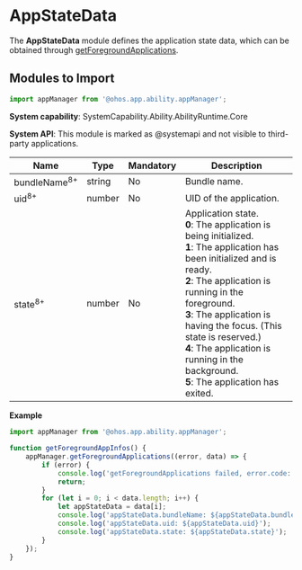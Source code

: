 # AppStateData

The **AppStateData** module defines the application state data, which can be obtained through [getForegroundApplications](js-apis-app-ability-appManager.md#appmanagergetforegroundapplications).

## Modules to Import

```ts
import appManager from '@ohos.app.ability.appManager';
```

**System capability**: SystemCapability.Ability.AbilityRuntime.Core

**System API**: This module is marked as @systemapi and not visible to third-party applications.

| Name                     | Type  | Mandatory | Description      |
| ------------------------- | ------ | ---- | --------- |
| bundleName<sup>8+</sup>   | string | No  | Bundle name.|
| uid<sup>8+</sup>          | number | No  | UID of the application.  |
| state<sup>8+</sup>        | number | No  | Application state.<br>**0**: The application is being initialized.<br>**1**: The application has been initialized and is ready.<br>**2**: The application is running in the foreground.<br>**3**: The application is having the focus. (This state is reserved.)<br>**4**: The application is running in the background.<br>**5**: The application has exited.|

**Example**

```ts
import appManager from '@ohos.app.ability.appManager';

function getForegroundAppInfos() {
    appManager.getForegroundApplications((error, data) => {
        if (error) {
            console.log('getForegroundApplications failed, error.code: ${JSON.stringify(error.code)}, error.message: ${JSON.stringify(error.message)}');
            return;
        }
        for (let i = 0; i < data.length; i++) {
            let appStateData = data[i];
            console.log('appStateData.bundleName: ${appStateData.bundleName}');
            console.log('appStateData.uid: ${appStateData.uid}');
            console.log('appStateData.state: ${appStateData.state}');
        }
    });
}
```

